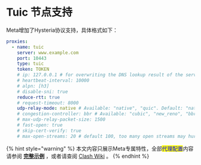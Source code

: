 # Tuic 节点支持

Meta增加了Hysteria协议支持，具体格式如下：

```yaml
proxies:
  - name: tuic
    server: www.example.com
    port: 10443
    type: tuic
    token: TOKEN
    # ip: 127.0.0.1 # for overwriting the DNS lookup result of the server address set in option 'server'
    # heartbeat-interval: 10000
    # alpn: [h3]
    # disable-sni: true
    reduce-rtt: true
    # request-timeout: 8000
    udp-relay-mode: native # Available: "native", "quic". Default: "native"
    # congestion-controller: bbr # Available: "cubic", "new_reno", "bbr". Default: "cubic"
    # max-udp-relay-packet-size: 1500
    # fast-open: true
    # skip-cert-verify: true
    # max-open-streams: 20 # default 100, too many open streams may hurt performance
```

{% hint style="warning" %}
本文内容只展示Meta专属特性，全部<mark style="color:blue;">代理配置</mark>内容请参阅 [**完整示例**](../../example/ex1.md#dai-li-pei-zhi) ，或者请查阅 [Clash Wiki](https://lancellc.gitbook.io/clash/clash-config-file/proxies) 。
{% endhint %}

